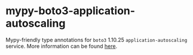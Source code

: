 # mypy-boto3-application-autoscaling

Mypy-friendly type annotations for `boto3` 1.10.25 `application-autoscaling` service.
More information can be found [here](https://github.com/vemel/mypy_boto3).